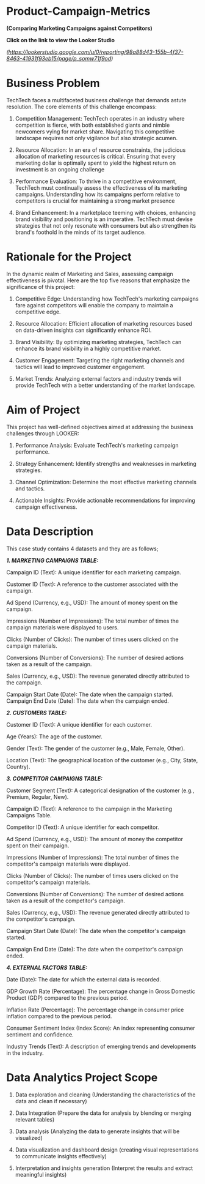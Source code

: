 # Product-Campaign-Metrics 
**(Comparing Marketing Campaigns against Competitors)**

 
**Click on the link to view the Looker Studio**

_(https://lookerstudio.google.com/u/0/reporting/98a88d43-155b-4f37-8463-41931f93eb15/page/p_somw71f9od)_

# Business Problem
TechTech faces a multifaceted business challenge that demands astute resolution. The core elements of this challenge encompass:

1. Competition Management: TechTech operates in an industry where competition is fierce, with both established giants and nimble newcomers vying for market share. Navigating this competitive landscape requires not only vigilance but also strategic acumen.
   
2. Resource Allocation: In an era of resource constraints, the judicious allocation of marketing resources is critical. Ensuring that every marketing dollar is optimally spent to yield the highest return on investment is an ongoing challenge
   
3. Performance Evaluation: To thrive in a competitive environment, TechTech must continually assess the effectiveness of its marketing campaigns. Understanding how its campaigns perform relative to competitors is crucial for maintaining a strong market presence
   
4. Brand Enhancement: In a marketplace teeming with choices, enhancing brand visibility and positioning is an imperative. TechTech must devise strategies that not only resonate with consumers but also strengthen its brand's foothold in the minds of its target audience.

# Rationale for the Project
In the dynamic realm of Marketing and Sales, assessing campaign effectiveness is pivotal. Here are the top five reasons that emphasize the significance of this project:

1. Competitive Edge: Understanding how TechTech's marketing campaigns fare against competitors will enable the company to maintain a competitive edge.
   
2. Resource Allocation: Efficient allocation of marketing resources based on data-driven insights can significantly enhance ROI.

3. Brand Visibility: By optimizing marketing strategies, TechTech can enhance its brand visibility in a highly competitive market.

4. Customer Engagement: Targeting the right marketing channels and tactics will lead to improved customer engagement.

5. Market Trends: Analyzing external factors and industry trends will provide TechTech with a better understanding of the market landscape.

# Aim of Project
This project has well-defined objectives aimed at addressing the business challenges through LOOKER:

1. Performance Analysis: Evaluate TechTech's marketing campaign performance.

2. Strategy Enhancement: Identify strengths and weaknesses in marketing strategies.

3. Channel Optimization: Determine the most effective marketing channels and tactics.

4. Actionable Insights: Provide actionable recommendations for improving campaign effectiveness.

# Data Description
This case study contains 4 datasets and they are as follows;

_****1. MARKETING CAMPAIGNS TABLE:****_

Campaign ID (Text): A unique identifier for each marketing campaign. 

Customer ID (Text): A reference to the customer associated with the campaign.

Ad Spend (Currency, e.g., USD): The amount of money spent on the campaign.

Impressions (Number of Impressions): The total number of times the campaign materials were displayed to users.

Clicks (Number of Clicks): The number of times users clicked on the campaign materials.

Conversions (Number of Conversions): The number of desired actions taken as a result of the campaign.

Sales (Currency, e.g., USD): The revenue generated directly attributed to the campaign.

Campaign Start Date (Date): The date when the campaign started. Campaign End Date (Date): The date when the campaign ended.

_**2. CUSTOMERS TABLE:**_

Customer ID (Text): A unique identifier for each customer.

Age (Years): The age of the customer.

Gender (Text): The gender of the customer (e.g., Male, Female, Other).

Location (Text): The geographical location of the customer (e.g., City, State, Country).


_**3. COMPETITOR CAMPAIGNS TABLE:**_

Customer Segment (Text): A categorical designation of the customer (e.g., Premium, Regular, New).

Campaign ID (Text): A reference to the campaign in the Marketing Campaigns Table.

Competitor ID (Text): A unique identifier for each competitor.

Ad Spend (Currency, e.g., USD): The amount of money the competitor spent on their campaign.

Impressions (Number of Impressions): The total number of times the competitor's campaign materials were displayed.

Clicks (Number of Clicks): The number of times users clicked on the competitor's campaign materials.

Conversions (Number of Conversions): The number of desired actions taken as a result of the competitor's campaign.

Sales (Currency, e.g., USD): The revenue generated directly attributed to the competitor's campaign.

Campaign Start Date (Date): The date when the competitor's campaign started.

Campaign End Date (Date): The date when the competitor's campaign ended.


_**4. EXTERNAL FACTORS TABLE:**_

Date (Date): The date for which the external data is recorded.

GDP Growth Rate (Percentage): The percentage change in Gross Domestic Product (GDP) compared to the previous period.

Inflation Rate (Percentage): The percentage change in consumer price inflation compared to the previous period.

Consumer Sentiment Index (Index Score): An index representing consumer sentiment and confidence.

Industry Trends (Text): A description of emerging trends and developments in the industry.

# Data Analytics Project Scope

1. Data exploration and cleaning
(Understanding the characteristics of the data and clean if necessary)

2. Data Integration (Prepare the data for analysis by blending or merging relevant tables)
 
3. Data analysis (Analyzing the data to generate insights that will be visualized)
   
4. Data visualization and dashboard design
(creating visual representations to communicate insights effectively)

5. Interpretation and insights generation
(Interpret the results and extract meaningful insights)

